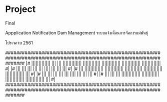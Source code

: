 # Project
Final

Appplication Notification Dam Management
ระบบแจ้งเตือนการจัดการแม่พันธุ์

โปรเจคจบ 2561


#######################################################################################################################
|#   |||||||||||||   |||       |||   |||||||||||||   ||||||||||||    |||||||||||||  |||||||||||||   |||||||||||||     #|
|#        |||        |||       |||   |||             |||      ||||   |||            |||                  |||          #|
|#        |||        |||||||||||||   |||||||||||||   ||||||||||||    |||||||||||||  |||||||||||||        |||          #|
|#        |||        |||       |||   |||             |||      ||||   |||                      |||        |||          #|
|#        |||        |||       |||   |||||||||||||   ||||||||||||    |||||||||||||  |||||||||||||        |||          #|
#######################################################################################################################     
